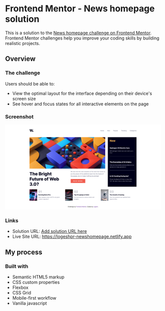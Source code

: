 # Frontend Mentor - News homepage solution

This is a solution to the [News homepage challenge on Frontend Mentor](https://www.frontendmentor.io/challenges/news-homepage-H6SWTa1MFl). Frontend Mentor challenges help you improve your coding skills by building realistic projects.

## Overview

### The challenge

Users should be able to:

- View the optimal layout for the interface depending on their device's screen size
- See hover and focus states for all interactive elements on the page

### Screenshot

<img src="screenshot.png">

### Links

- Solution URL: [Add solution URL here](https://your-solution-url.com)
- Live Site URL: https://logeshpr-newshomepage.netlify.app

## My process

### Built with

- Semantic HTML5 markup
- CSS custom properties
- Flexbox
- CSS Grid
- Mobile-first workflow
- Vanilla javascript
